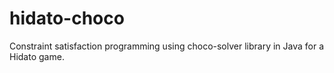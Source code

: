 # hidato-choco
Constraint satisfaction programming using choco-solver library in Java for a Hidato game.

